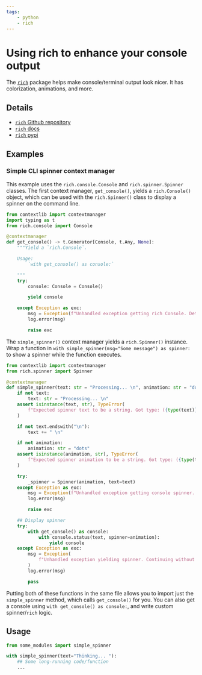 ```yaml
---
tags:
    - python
    - rich
---
```



# Using rich to enhance your console output

The [`rich`](https://github.com/Textualize/rich) package helps make console/terminal output look nicer. It has colorization, animations, and more.

## Details

- [`rich` Github repository](https://github.com/Textualize/rich)
- [`rich` docs](https://rich.readthedocs.io/en/stable/introduction.html)
- [`rich` pypi](https://pypi.org/project/rich/)

## Examples

### Simple CLI spinner context manager

This example uses the `rich.console.Console` and `rich.spinner.Spinner` classes. The first context manager, `get_console()`, yields a `rich.Console()` object, which can be used with the `rich.Spinner()` class to display a spinner on the command line.

```python title="get_console() function" linenums="1"
from contextlib import contextmanager
import typing as t
from rich.console import Console

@contextmanager
def get_console() -> t.Generator[Console, t.Any, None]:
    """Yield a `rich.Console`.

    Usage:
        `with get_console() as console:`

    """
    try:
        console: Console = Console()

        yield console

    except Exception as exc:
        msg = Exception(f"Unhandled exception getting rich Console. Details: {exc}")
        log.error(msg)

        raise exc

```

The `simple_spinner()` context manager yields a `rich.Spinner()` instance. Wrap a function in `with simple_spinner(msg="Some message") as spinner:` to show a spinner while the function executes.

```python title="simple_spinner()" linenums="1"
from contextlib import contextmanager
from rich.spinner import Spinner

@contextmanager
def simple_spinner(text: str = "Processing... \n", animation: str = "dots"):
    if not text:
        text: str = "Processing... \n"
    assert isinstance(text, str), TypeError(
        f"Expected spinner text to be a string. Got type: ({type(text)})"
    )

    if not text.endswith("\n"):
        text += " \n"

    if not animation:
        animation: str = "dots"
    assert isinstance(animation, str), TypeError(
        f"Expected spinner animation to be a string. Got type: ({type(text)})"
    )

    try:
        _spinner = Spinner(animation, text=text)
    except Exception as exc:
        msg = Exception(f"Unhandled exception getting console spinner. Details: {exc}")
        log.error(msg)

        raise exc

    ## Display spinner
    try:
        with get_console() as console:
            with console.status(text, spinner=animation):
                yield console
    except Exception as exc:
        msg = Exception(
            f"Unhandled exception yielding spinner. Continuing without animation. Details: {exc}"
        )
        log.error(msg)

        pass
```

Putting both of these functions in the same file allows you to import just the `simple_spinner` method, which calls `get_console()` for you. You can also get a console using `with get_console() as console:`, and write custom spinner/`rich` logic.

## Usage

```python title="Example CLI spinner" linenums="1"
from some_modules import simple_spinner

with simple_spinner(text="Thinking... "):
    ## Some long-running code/function
    ...

```
